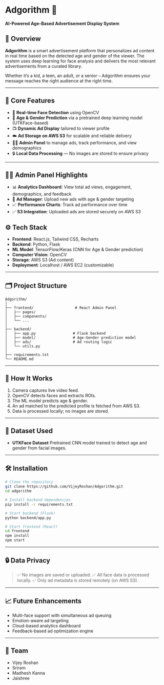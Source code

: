 # Adgorithm 🎯

**AI-Powered Age-Based Advertisement Display System**

## 📌 Overview

**Adgorithm** is a smart advertisement platform that personalizes ad content in real time based on the detected age and gender of the viewer. The system uses deep learning for face analysis and delivers the most relevant advertisements from a curated library.

Whether it’s a kid, a teen, an adult, or a senior – Adgorithm ensures your message reaches the right audience at the right time.

---

## 🧠 Core Features

* 🎥 **Real-time Face Detection** using OpenCV
* 🎂 **Age & Gender Prediction** via a pretrained deep learning model (UTKFace-based)
* 📺 **Dynamic Ad Display** tailored to viewer profile
* ☁️ **Ad Storage on AWS S3** for scalable and reliable delivery
* 🧑‍💼 **Admin Panel** to manage ads, track performance, and view demographics
* 🔒 **Local Data Processing** — No images are stored to ensure privacy

---

## 🧑‍💼 Admin Panel Highlights


* 📊 **Analytics Dashboard**: View total ad views, engagement, demographics, and feedback
* 📂 **Ad Manager**: Upload new ads with age & gender targeting
* 📈 **Performance Charts**: Track ad performance over time
* ✅ **S3 Integration**: Uploaded ads are stored securely on AWS S3

## ⚙️ Tech Stack

* **Frontend**: React.js, Tailwind CSS, Recharts
* **Backend**: Python, Flask
* **ML Model**: TensorFlow/Keras (CNN for Age & Gender prediction)
* **Computer Vision**: OpenCV
* **Storage**: AWS S3 (Ad content)
* **Deployment**: Localhost / AWS EC2 (customizable)

---

## 🗂️ Project Structure

```
Adgorithm/
│
├── frontend/                   # React Admin Panel
│   ├── pages/
│   ├── components/
│   └── ...
│
├── backend/
│   ├── app.py                 # Flask backend
│   ├── model/                 # Age-Gender prediction model
│   ├── ads/                   # Ad routing logic
│   └── utils.py
│
├── requirements.txt
└── README.md
```

---

## 🚀 How It Works

1. Camera captures live video feed.
2. OpenCV detects faces and extracts ROIs.
3. The ML model predicts age & gender.
4. An ad matched to the predicted profile is fetched from AWS S3.
5. Data is processed locally; no images are stored.

---

## 🧪 Dataset Used

* **UTKFace Dataset**
  Pretrained CNN model trained to detect age and gender from facial images.

---

## 🛠️ Installation

```bash
# Clone the repository
git clone https://github.com/VijeyRoshan/Adgorithm.git
cd adgorithm

# Install backend dependencies
pip install -r requirements.txt

# Start backend (Flask)
python backend/app.py

# Start frontend (React)
cd frontend
npm install
npm start
```

---

## 🔒 Data Privacy

> ✅ No images are saved or uploaded.
> ✅ All face data is processed locally.
> ✅ Only ad metadata is stored remotely (on AWS S3).

---

## 📈 Future Enhancements

* Multi-face support with simultaneous ad queuing
* Emotion-aware ad targeting
* Cloud-based analytics dashboard
* Feedback-based ad optimization engine

---

## 🙌 Team

* Vijey Roshan
* Sriram
* Madhesh Kanna
* Jaishree